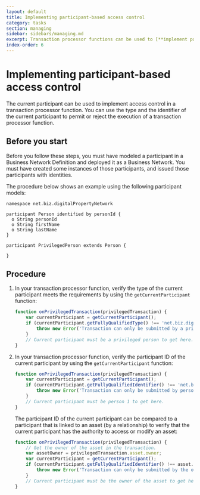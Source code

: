```yaml
---
layout: default
title: Implementing participant-based access control
category: tasks
section: managing
sidebar: sidebars/managing.md
excerpt: Transaction processor functions can be used to [**implement participant-based access control**](../managing/current-participant.html) by checking the participant type and identifier.
index-order: 6
---
```


# Implementing participant-based access control

The current participant can be used to implement access control in a transaction processor function. You can use the type and the identifier of the current participant to permit or reject the execution of a transaction processor function.

## Before you start

Before you follow these steps, you must have modeled a participant in a Business
Network Definition and deployed it as a Business Network. You must have created
some instances of those participants, and issued those participants with identities.

The procedure below shows an example using the following participant models:

```
namespace net.biz.digitalPropertyNetwork

participant Person identified by personId {
  o String personId
  o String firstName
  o String lastName
}

participant PrivilegedPerson extends Person {

}
```

## Procedure

1. In your transaction processor function, verify the type of the current participant
   meets the requirements by using the `getCurrentParticipant` function:

   ```javascript
   function onPrivilegedTransaction(privilegedTransaction) {
       var currentParticipant = getCurrentParticipant();
       if (currentParticipant.getFullyQualifiedType() !== 'net.biz.digitalPropertyNetwork.PrivilegedPerson') {
           throw new Error('Transaction can only be submitted by a privileged person');
       }
       // Current participant must be a privileged person to get here.
   }
   ```

2. In your transaction processor function, verify the participant ID of the current
   participant by using the `getCurrentParticipant` function:

   ```javascript
   function onPrivilegedTransaction(privilegedTransaction) {
       var currentParticipant = getCurrentParticipant();
       if (currentParticipant.getFullyQualifiedIdentifier() !== 'net.biz.digitalPropertyNetwork.Person#PERSON_1') {
           throw new Error('Transaction can only be submitted by person 1');
       }
       // Current participant must be person 1 to get here.
   }
   ```

   The participant ID of the current participant can be compared to a participant
   that is linked to an asset (by a relationship) to verify that the current
   participant has the authority to access or modify an asset:

   ```javascript
   function onPrivilegedTransaction(privilegedTransaction) {
       // Get the owner of the asset in the transaction.
       var assetOwner = privilegedTransaction.asset.owner;
       var currentParticipant = getCurrentParticipant();
       if (currentParticipant.getFullyQualifiedIdentifier() !== asset.owner.getFullyQualifiedIdentifier()) {
           throw new Error('Transaction can only be submitted by the owner of the asset');
       }
       // Current participant must be the owner of the asset to get here.
   }
   ```
